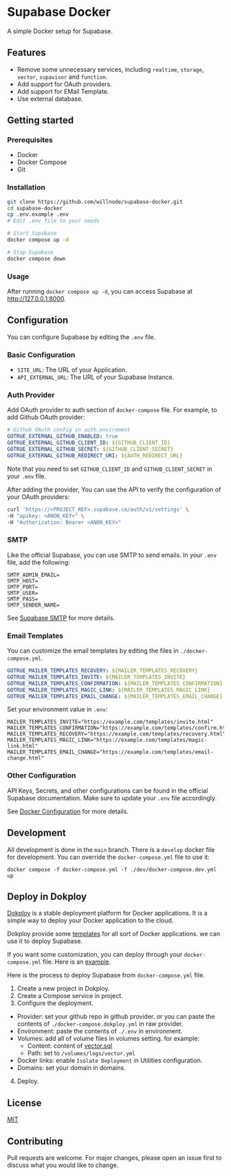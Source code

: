 # Supabase Docker

A simple Docker setup for Supabase.

## Features

- Remove some unnecessary services, including `realtime`, `storage`, `vector`, `supavisor` and `function`.
- Add support for OAuth providers.
- Add support for EMail Template.
- Use external database.

## Getting started

### Prerequisites

- Docker
- Docker Compose
- Git

### Installation

```bash
git clone https://github.com/willnode/supabase-docker.git
cd supabase-docker
cp .env.example .env
# Edit .env file to your needs

# Start Supabase
docker compose up -d

# Stop Supabase
docker compose down
```

### Usage

After running `docker compose up -d`, you can access Supabase at http://127.0.0.1:8000.

## Configuration

You can configure Supabase by editing the `.env` file.

### Basic Configuration

- `SITE_URL`: The URL of your Application.
- `API_EXTERNAL_URL`: The URL of your Supabase Instance.

### Auth Provider

Add OAuth provider to auth section of  `docker-compose` file. For example, to add Github OAuth provider:

```yaml
# Github OAuth config in auth.enviroment
GOTRUE_EXTERNAL_GITHUB_ENABLED: true
GOTRUE_EXTERNAL_GITHUB_CLIENT_ID: ${GITHUB_CLIENT_ID}
GOTRUE_EXTERNAL_GITHUB_SECRET: ${GITHUB_CLIENT_SECRET}
GOTRUE_EXTERNAL_GITHUB_REDIRECT_URI: ${AUTH_REDIRECT_URL}
```

Note that you need to set `GITHUB_CLIENT_ID` and `GITHUB_CLIENT_SECRET` in your `.env` file.

After adding the provider, You can use the API to verify the configuration of your OAuth providers:

```bash
curl 'https://<PROJECT_REF>.supabase.co/auth/v1/settings' \
-H "apikey: <ANON_KEY>" \
-H "Authorization: Bearer <ANON_KEY>"
```

### SMTP

Like the official Supabase, you can use SMTP to send emails. In your `.env` file, add the following:

```shell
SMTP_ADMIN_EMAIL=
SMTP_HOST=
SMTP_PORT=
SMTP_USER=
SMTP_PASS=
SMTP_SENDER_NAME=
```

See [Supabase SMTP](https://supabase.com/docs/guides/auth/auth-smtp) for more details.

### Email Templates

You can customize the email templates by editing the files in `./docker-compose.yml`.


```yml
GOTRUE_MAILER_TEMPLATES_RECOVERY: ${MAILER_TEMPLATES_RECOVERY}
GOTRUE_MAILER_TEMPLATES_INVITE: ${MAILER_TEMPLATES_INVITE}
GOTRUE_MAILER_TEMPLATES_CONFIRMATION: ${MAILER_TEMPLATES_CONFIRMATION}
GOTRUE_MAILER_TEMPLATES_MAGIC_LINK: ${MAILER_TEMPLATES_MAGIC_LINK}
GOTRUE_MAILER_TEMPLATES_EMAIL_CHANGE: ${MAILER_TEMPLATES_EMAIL_CHANGE}
```

Set your environment value in `.env`:

```shell
MAILER_TEMPLATES_INVITE="https://example.com/templates/invite.html"
MAILER_TEMPLATES_CONFIRMATION="https://example.com/templates/confirm.html"
MAILER_TEMPLATES_RECOVERY="https://example.com/templates/recovery.html"
MAILER_TEMPLATES_MAGIC_LINK="https://example.com/templates/magic-link.html"
MAILER_TEMPLATES_EMAIL_CHANGE="https://example.com/templates/email-change.html"
```

### Other Configuration

API Keys, Secrets, and other configurations can be found in the official Supabase documentation. Make sure to update your `.env` file accordingly.

See [Docker Configuration](https://supabase.com/docs/guides/self-hosting/docker) for more details.


## Development

All development is done in the `main` branch.
There is a `develop` docker file for development. You can override the `docker-compose.yml` file to use it:

```
docker compose -f docker-compose.yml -f ./dev/docker-compose.dev.yml up
```

##  Deploy in Dokploy

[Dokploy](https://dokploy.com/) is a stable deployment platform for Docker applications. It is a simple way to deploy your Docker application to the cloud.

Dokploy provide some [templates](https://docs.dokploy.com/docs/core/templates) for all sort of Docker applications. we can use it to deploy Supabase.

If you want some customization, you can deploy through your `docker-compose.yml` file. Here is an [example](./docker-compose.dokploy.yml).

Here is the process to deploy Supabase from `docker-compose.yml` file.
1. Create a new project in Dokploy.
2. Create a Compose service in project.
3. Configure the deployment.
- Provider: set your github repo in github provider. or you can paste the contents of `./docker-compose.dokploy.yml` in raw provider.
- Environment: paste the contents of `./.env` in environment.
- Volumes: add all of volume files in volumes setting. for example: 
  - Content: content of [vector.sql](./volumes/logs/vector.yml)
  - Path: set to `/volumes/logs/vector.yml`
- Docker links: enable `Isolate Deployment` in Utilities configuration.
- Domains: set your domain in domains.
4. Deploy.

## License

[MIT](https://choosealicense.com/licenses/mit/)

## Contributing

Pull requests are welcome. For major changes, please open an issue first to discuss what you would like to change.

